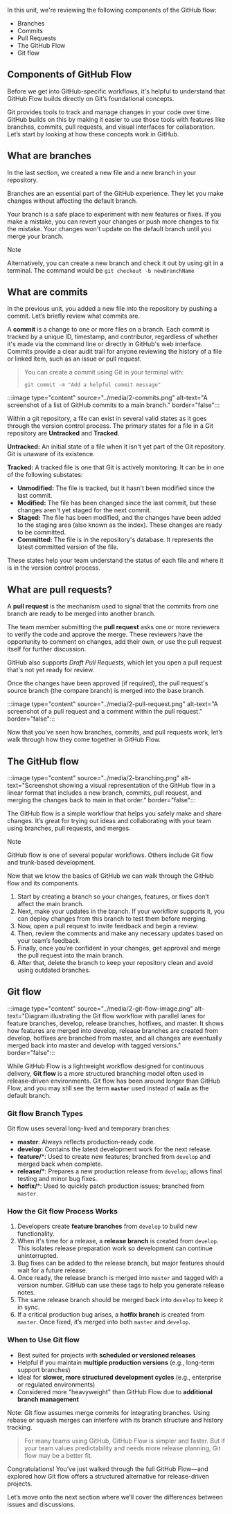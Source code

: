 In this unit, we're reviewing the following components of the GitHub flow:

- Branches
- Commits
- Pull Requests
- The GitHub Flow
- Git flow

## Components of GitHub Flow

Before we get into GitHub-specific workflows, it's helpful to understand that GitHub Flow builds directly on Git’s foundational concepts.

Git provides tools to track and manage changes in your code over time. GitHub builds on this by making it easier to use those tools with features like branches, commits, pull requests, and visual interfaces for collaboration. Let’s start by looking at how these concepts work in GitHub.

## What are branches

In the last section, we created a new file and a new branch in your repository.

Branches are an essential part of the GitHub experience. They let you make changes without affecting the default branch.

Your branch is a safe place to experiment with new features or fixes. If you make a mistake, you can revert your changes or push more changes to fix the mistake. Your changes won't update on the default branch until you merge your branch.

> [!NOTE]
> Alternatively, you can create a new branch and check it out by using git in a terminal. The command would be
> `git checkout -b newBranchName`

## What are commits

In the previous unit, you added a new file into the repository by pushing a commit. Let’s briefly review what commits are.

A **commit** is a change to one or more files on a branch. Each commit is tracked by a unique ID, timestamp, and contributor, regardless of whether it's made via the command line or directly in GitHub's web interface. Commits provide a clear audit trail for anyone reviewing the history of a file or linked item, such as an issue or pull request.

> You can create a commit using Git in your terminal with:
> ```
> git commit -m "Add a helpful commit message"
> ```

:::image type="content" source="../media/2-commits.png" alt-text="A screenshot of a list of GitHub commits to a main branch." border="false":::

Within a git repository, a file can exist in several valid states as it goes through the version control process. The primary states for a file in a Git repository are **Untracked** and **Tracked**.

**Untracked:** An initial state of a file when it isn't yet part of the Git repository. Git is unaware of its existence.

**Tracked:** A tracked file is one that Git is actively monitoring. It can be in one of the following substates:

- **Unmodified:** The file is tracked, but it hasn't been modified since the last commit.
- **Modified:** The file has been changed since the last commit, but these changes aren't yet staged for the next commit.
- **Staged:** The file has been modified, and the changes have been added to the staging area (also known as the index). These changes are ready to be committed.
- **Committed:** The file is in the repository's database. It represents the latest committed version of the file.

These states help your team understand the status of each file and where it is in the version control process.

## What are pull requests?

A **pull request** is the mechanism used to signal that the commits from one branch are ready to be merged into another branch.

The team member submitting the **pull request** asks one or more reviewers to verify the code and approve the merge. These reviewers have the opportunity to comment on changes, add their own, or use the pull request itself for further discussion.

GitHub also supports _Draft Pull Requests_, which let you open a pull request that's not yet ready for review.

Once the changes have been approved (if required), the pull request's source branch (the compare branch) is merged into the base branch.

:::image type="content" source="../media/2-pull-request.png" alt-text="A screenshot of a pull request and a comment within the pull request." border="false":::

Now that you’ve seen how branches, commits, and pull requests work, let’s walk through how they come together in GitHub Flow.

## The GitHub flow

:::image type="content" source="../media/2-branching.png" alt-text="Screenshot showing a visual representation of the GitHub flow in a linear format that includes a new branch, commits, pull request, and merging the changes back to main in that order." border="false":::

The GitHub flow is a simple workflow that helps you safely make and share changes. It’s great for trying out ideas and collaborating with your team using branches, pull requests, and merges.

> [!NOTE]
> GitHub flow is one of several popular workflows. Others include Git flow and trunk-based development.

Now that we know the basics of GitHub we can walk through the GitHub flow and its components.

1. Start by creating a branch so your changes, features, or fixes don’t affect the main branch.
2. Next, make your updates in the branch. If your workflow supports it, you can deploy changes from this branch to test them before merging.
3. Now, open a pull request to invite feedback and begin a review.
4. Then, review the comments and make any necessary updates based on your team’s feedback.
5. Finally, once you’re confident in your changes, get approval and merge the pull request into the main branch.
6. After that, delete the branch to keep your repository clean and avoid using outdated branches.

## Git flow

:::image type="content" source="../media/2-git-flow-image.png" alt-text="Diagram illustrating the Git flow workflow with parallel lanes for feature branches, develop, release branches, hotfixes, and master. It shows how features are merged into develop, release branches are created from develop, hotfixes are branched from master, and all changes are eventually merged back into master and develop with tagged versions." border="false":::

While GitHub Flow is a lightweight workflow designed for continuous delivery, **Git flow** is a more structured branching model often used in release-driven environments. Git flow has been around longer than GitHub Flow, and you may still see the term **`master`** used instead of **`main`** as the default branch.

### Git flow Branch Types

Git flow uses several long-lived and temporary branches:

- **master**: Always reflects production-ready code.
- **develop**: Contains the latest development work for the next release.
- **feature/***: Used to create new features; branched from `develop` and merged back when complete.
- **release/***: Prepares a new production release from `develop`; allows final testing and minor bug fixes.
- **hotfix/***: Used to quickly patch production issues; branched from `master`.

### How the Git flow Process Works

1. Developers create **feature branches** from `develop` to build new functionality.
2. When it's time for a release, a **release branch** is created from `develop`. This isolates release preparation work so development can continue uninterrupted.
3. Bug fixes can be added to the release branch, but major features should wait for a future release.
4. Once ready, the release branch is merged into `master` and tagged with a version number. GitHub can use these tags to help you generate release notes.
5. The same release branch should be merged back into `develop` to keep it in sync.
6. If a critical production bug arises, a **hotfix branch** is created from `master`. Once fixed, it’s merged into both `master` and `develop`.

### When to Use Git flow

- Best suited for projects with **scheduled or versioned releases**
- Helpful if you maintain **multiple production versions** (e.g., long-term support branches)
- Ideal for **slower, more structured development cycles** (e.g., enterprise or regulated environments)
- Considered more "heavyweight" than GitHub Flow due to **additional branch management**

Note: Git flow assumes merge commits for integrating branches. Using rebase or squash merges can interfere with its branch structure and history tracking.

> For many teams using GitHub, GitHub Flow is simpler and faster. But if your team values predictability and needs more release planning, Git flow may be a better fit.

Congratulations! You’ve just walked through the full GitHub Flow—and explored how Git flow offers a structured alternative for release-driven projects.

Let’s move onto the next section where we’ll cover the differences between issues and discussions.


